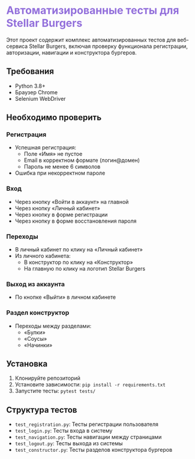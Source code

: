 # <span style="color:MediumPurple">Автоматизированные тесты для Stellar Burgers</span> 

Этот проект содержит комплекс автоматизированных тестов для веб-сервиса Stellar Burgers, включая проверку функционала регистрации, авторизации, навигации и конструктора бургеров.

## Требования
- Python 3.8+
- Браузер Chrome
- Selenium WebDriver

## Необходимо проверить

### Регистрация
- Успешная регистрация:
  - Поле «Имя» не пустое
  - Email в корректном формате (логин@домен)
  - Пароль не менее 6 символов
- Ошибка при некорректном пароле

### Вход 
- Через кнопку «Войти в аккаунт» на главной
- Через кнопку «Личный кабинет»
- Через кнопку в форме регистрации
- Через кнопку в форме восстановления пароля

### Переходы
- В личный кабинет по клику на «Личный кабинет»
- Из личного кабинета:
  - В конструктор по клику на «Конструктор»
  - На главную по клику на логотип Stellar Burgers
  
### Выход из аккаунта
- По кнопке «Выйти» в личном кабинете

### Раздел конструктор
- Переходы между разделами:
  - «Булки»
  - «Соусы»
  - «Начинки»

## Установка

1. Клонируйте репозиторий
2. Установите зависимости: `pip install -r requirements.txt`
3. Запустите тесты: `pytest tests/`

## Структура тестов
- `test_registration.py`: Тесты регистрации пользователя
- `test_login.py`: Тесты входа в систему
- `test_navigation.py`: Тесты навигации между страницами
- `test_logout.py`: Тесты выхода из системы
- `test_constructor.py`: Тесты разделов конструктора бургеров